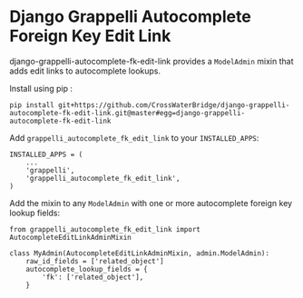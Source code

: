 # Django Grappelli Autocomplete Foreign Key Edit Link

django-grappelli-autocomplete-fk-edit-link provides a `ModelAdmin` mixin that adds edit links to autocomplete lookups.

Install using pip :

	pip install git+https://github.com/CrossWaterBridge/django-grappelli-autocomplete-fk-edit-link.git@master#egg=django-grappelli-autocomplete-fk-edit-link

Add `grappelli_autocomplete_fk_edit_link` to your `INSTALLED_APPS`:

	INSTALLED_APPS = (
		...
		'grappelli',
		'grappelli_autocomplete_fk_edit_link',
	)

Add the mixin to any `ModelAdmin` with one or more autocomplete foreign key lookup fields:

    from grappelli_autocomplete_fk_edit_link import AutocompleteEditLinkAdminMixin
    
    class MyAdmin(AutocompleteEditLinkAdminMixin, admin.ModelAdmin):
    	raw_id_fields = ['related_object']
		autocomplete_lookup_fields = {
			'fk': ['related_object'],
		}
